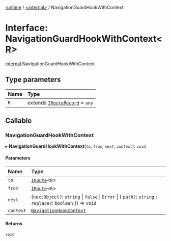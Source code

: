 [runtime](../overview.md) / [<internal\>](../modules/internal_.md) / NavigationGuardHookWithContext

# Interface: NavigationGuardHookWithContext<R\>

[internal](../modules/internal_.md).NavigationGuardHookWithContext

## Type parameters

| Name | Type |
| :------ | :------ |
| `R` | extends [`IRouteRecord`](IRouteRecord.md) = `any` |

## Callable

### NavigationGuardHookWithContext

▸ **NavigationGuardHookWithContext**(`to`, `from`, `next`, `context`): `void`

#### Parameters

| Name | Type |
| :------ | :------ |
| `to` | [`IRoute`](internal_.__Users_user_project_shuvi_packages_router_lib_index_.IRoute.md)<`R`\> |
| `from` | [`IRoute`](internal_.__Users_user_project_shuvi_packages_router_lib_index_.IRoute.md)<`R`\> |
| `next` | (`nextObject?`: `string` \| ``false`` \| `Error` \| { `path?`: `string` ; `replace?`: `boolean`  }) => `void` |
| `context` | [`NavigationHookContext`](internal_.__Users_user_project_shuvi_packages_router_lib_index_.NavigationHookContext.md) |

#### Returns

`void`
